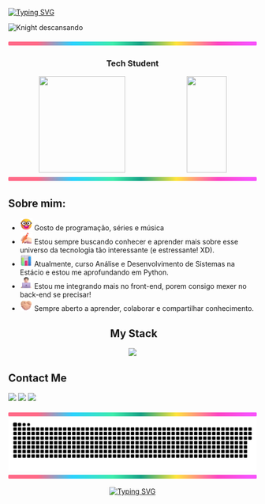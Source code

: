<a href="https://git.io/typing-svg"><img src="https://readme-typing-svg.demolab.com?font=Workbench&size=24&pause=1000&color=C92DE6&vCenter=true&width=435&lines=Bem+vindos+ao+meu+perfil!!+%3A)" alt="Typing SVG" /></a>
<p>
  <img src="https://media1.tenor.com/m/6y61hTjvYhcAAAAC/hollow-knight.gif" alt="Knight descansando" width="400"/>
</p>

<img src="./another-images/lineBar.png" width="100%" height="8px"/>

<h3 align="center">
  Tech Student
</h3>

<div align='center'>

<div align="center">  
  
  <img width="59%" height="195px" src="https://github-readme-stats.vercel.app/api?username=Pur0Osso&rank_icon=github&show_icons=true&hide=stars,prs,issues&count_private=true&title_color=80F7D4&icon_color=9d00ff&text_color=c9d1d9&bg_color=0d1117&border_color=fff0" /> 
  
  <img width="40%" height="195px" src="https://github-readme-stats.vercel.app/api/top-langs/?username=Pur0Osso&layout=compact&title_color=80F7D4&text_color=fff&bg_color=0d1117&border_color=fff0" />

</div>

  <!-- <img width="100%" height="195px" src="https://github-readme-stats.vercel.app/api/wakatime?username=Pur0Osso&layout=compact&title_color=80F7D4&text_color=c9d1d9&bg_color=0d1117&border_color=fff0" /> -->

<img src="./another-images/lineBar.png" width="100%" height="8px"/>

<div align="Left">
 <h2>Sobre mim:</h2>

- <img src="./emojis/Nerd Face.png" height="25" width="25"> Gosto de programação, séries e música <br />
- <img src="./emojis/Writing Hand Light Skin Tone.png" height="25" width="25"> Estou sempre buscando conhecer e aprender mais sobre esse universo da tecnologia tão interessante (e estressante! XD).<br />
- <img src="./emojis/Bar Chart.png" height="25" width="25"> Atualmente, curso Análise e Desenvolvimento de Sistemas na Estácio e estou me aprofundando em Python. <br />
- <img src="./emojis/Man Technologist Light Skin Tone.png" height="25" width="25"> Estou me integrando mais no front-end, porem consigo mexer no back-end se precisar! <br />
- <img src="./emojis/Folded Hands Light Skin Tone.png" height="25" width="25"> Sempre aberto a aprender, colaborar e compartilhar conhecimento. <br />
</div>

## &nbsp;My Stack

<img src="https://skillicons.dev/icons?i=vscode,html,css,python,java,nodejs,git,github,mysql&theme=dark" />

<div align="left">
<h2>Contact Me</h2>
<p>
	<a href = "mailto:Kcyzera@gmail.com"><img src="https://img.shields.io/badge/Gmail-D14836?style=for-the-badge&logo=gmail&logoColor=white" target="_blank"></a>
	<a href="https://www.linkedin.com/in/cassiano-cypriano" target="_blank"><img src="https://img.shields.io/badge/-LinkedIn-%230077B5?style=for-the-badge&logo=linkedin&logoColor=white" target="_blank"></a> 
	<a href="https://www.youtube.com/@JogoLogoPenso" target="_blank"><img src="https://img.shields.io/badge/YouTube-FF0000?style=for-the-badge&logo=youtube&logoColor=white" target="_blank"></a>
</p>
</div>

<img src="./another-images/lineBar.png" width="100%" height="8px"/>

<!-- ## 📌 &nbsp;Pinned Repositories

<table>
	<thead>
		<tr>
			<th colspan="2" width="2000">&nbsp;</th>
		</tr>
	</thead>
	<tbody>
		<tr>
			<td align="center" valign="top" width="80"><br />
			<a href="https://github.com/thallentos/API-ChampionsLeague-Node-DIO">
      <img src="https://cdn.jsdelivr.net/gh/devicons/devicon@latest/icons/nodejs/nodejs-original.svg" />
      </a>
      </td>
			<td valign="top">
			<h3>API Champions League</h3>
			<p>API da Champions League com Node.js</p>
			<a href="https://github.com/thallentos/API-ChampionsLeague-Node-DIO">
			</a>
			</td>
		</tr>
		<tr>
			<td align="center" valign="top" width="80"><br />
			<a href="https://github.com/thallentos/JS-Pokedex-PokeAPI-DIO">
      <img src="https://cdn.jsdelivr.net/gh/devicons/devicon@latest/icons/javascript/javascript-plain.svg" />
      </a>
      </td>
			<td valign="top">
			<h3>API Pokedex</h3>
			<p>API da Pokedex Poke-API com JavaScript</p>
			</td>
		</tr>
	</tbody>
</table> -->

<picture align="center">
  <source media="(prefers-color-scheme: dark)" srcset="https://raw.githubusercontent.com/Pur0Osso/Pur0Osso/output/github-contribution-grid-snake-dark.svg">
  <source media="(prefers-color-scheme: light)" srcset="https://raw.githubusercontent.com/Pur0Osso/Pur0Osso/output/github-contribution-grid-snake-dark.svg">
  <img align="center" alt="github contribution grid snake animation" src="https://raw.githubusercontent.com/Pur0Osso/Pur0Osso/output/github-contribution-grid-snake.svg">
</picture>

<img src="./another-images/lineBar.png" width="100%" height="8px"/>

<a href="https://git.io/typing-svg"><img src="https://readme-typing-svg.demolab.com?font=Workbench&size=24&pause=1000&color=C92DE6&vCenter=true&width=435&separator=%3C&lines=At%C3%A9+mais,+te+vejo+por+ai!+;)" alt="Typing SVG" /></a>
<!-- <div align="center">
    <img src="./gifs/chosen-jesus-apontando-frente.gif" width="400px">

</div> -->


